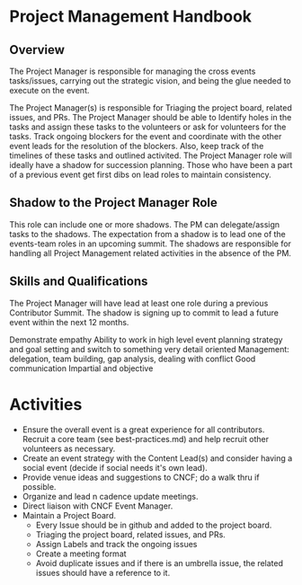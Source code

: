 # Project Management Handbook

## Overview
The Project Manager is responsible for managing the cross events tasks/issues, carrying out the strategic vision, and being the glue needed to execute on the event.

The Project Manager(s) is responsible for Triaging the project board, related issues, and PRs. The Project Manager should be able to Identify holes in the tasks and assign these tasks to the volunteers or ask for volunteers for the tasks. Track ongoing blockers for the event and coordinate with the other event leads for the resolution of the blockers. 
Also, keep track of the timelines of these tasks and outlined activited. 
The Project Manager role will ideally have a shadow for succession planning. Those who have been a part of a previous event get first dibs on lead roles to maintain consistency.

## Shadow to the Project Manager Role
This role can include one or more shadows. The PM can delegate/assign tasks to the shadows. The expectation from a shadow is to lead one of the events-team roles in an upcoming summit. The shadows are responsible for handling all Project Management related activities in the absence of the PM.

## Skills and Qualifications
The Project Manager will have lead at least one role during a previous Contributor Summit. The shadow is signing up to commit to lead a future event within the next 12 months.

Demonstrate empathy
Ability to work in high level event planning strategy and goal setting and switch to something very detail oriented
Management: delegation, team building, gap analysis, dealing with conflict
Good communication
Impartial and objective

# Activities
* Ensure the overall event is a great experience for all contributors. Recruit a core team (see best-practices.md) and help recruit other volunteers as necessary.
* Create an event strategy with the Content Lead(s) and consider having a social event (decide if social needs it's own lead). 
* Provide venue ideas and suggestions to CNCF; do a walk thru if possible.
* Organize and lead n cadence update meetings.
* Direct liaison with CNCF Event Manager.
* Maintain a Project Board. 
   *  Every Issue should be in github and added to the project board. 
   *  Triaging the project board, related issues, and PRs.
   *  Assign Labels and track the ongoing issues
   *  Create a meeting format
   *  Avoid duplicate issues and if there is an umbrella issue, the related issues should have a reference to it.
